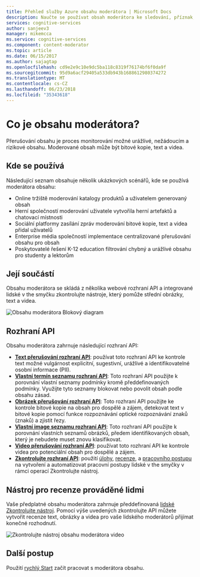 ```yaml
---
title: Přehled služby Azure obsahu moderátora | Microsoft Docs
description: Naučte se používat obsah moderátora ke sledování, příznak, hodnocení a filtrování nevhodných obsah na uživatelem generovaný obsah.
services: cognitive-services
author: sanjeev3
manager: mikemcca
ms.service: cognitive-services
ms.component: content-moderator
ms.topic: article
ms.date: 06/15/2017
ms.author: sajagtap
ms.openlocfilehash: cd9e2e9c10e9dc5ba118c8319f76174bf6f0da9f
ms.sourcegitcommit: 95d9a6acf29405a533db943b1688612980374272
ms.translationtype: MT
ms.contentlocale: cs-CZ
ms.lasthandoff: 06/23/2018
ms.locfileid: "35343618"
---
```

# <a name="what-is-content-moderator"></a>Co je obsahu moderátora?

Přerušování obsahu je proces monitorování možné urážlivé, nežádoucím a rizikové obsahu. Moderované obsah může být bitové kopie, text a videa.

## <a name="where-it-is-used"></a>Kde se používá

Následující seznam obsahuje několik ukázkových scénářů, kde se používá moderátora obsahu:

- Online tržiště moderování katalogy produktů a uživatelem generovaný obsah
- Herní společností moderování uživatele vytvořila herní artefaktů a chatovací místnosti
- Sociální platformy zasílání zpráv moderování bitové kopie, text a videa přidal uživatelů
- Enterprise média společností implementace centralizované přerušování obsahu pro obsah
- Poskytovatelé řešení K-12 education filtrování chybný a urážlivé obsahu pro studenty a lektorům

## <a name="what-it-includes"></a>Její součástí

Obsahu moderátora se skládá z několika webové rozhraní API a integrované lidské v the smyčku zkontrolujte nástroje, který pomůže střední obrázky, text a videa.

![Obsahu moderátora Blokový diagram](images/content-moderator-block-diagram.png)

## <a name="apis"></a>Rozhraní API

Obsahu moderátora zahrnuje následující rozhraní API:
  - [**Text přerušování rozhraní API**](text-moderation-api.md): používat toto rozhraní API ke kontrole text možné vulgárnost explicitní, sugestivní, urážlivé a identifikovatelné osobní informace (PII).
  - [**Vlastní termín seznamu rozhraní API**](try-terms-list-api.md): Toto rozhraní API použijte k porovnání vlastní seznamy podmínky kromě předdefinovaných podmínky. Využijte tyto seznamy blokovat nebo povolit obsah podle obsahu zásad.  
  - [**Obrázek přerušování rozhraní API**](image-moderation-api.md): Toto rozhraní API použijte ke kontrole bitové kopie na obsah pro dospělé a zájem, detekovat text v bitové kopie pomocí funkce rozpoznávání optické rozpoznávání znaků (znaků) a zjistit řezy.
  - [**Vlastní image seznamu rozhraní API**](try-image-list-api.md): Toto rozhraní API použijte k porovnání vlastních seznamů obrázků, předem identifikovaných obsah, který je nebudete muset znovu klasifikovat.
  - [**Video přerušování rozhraní API**](video-moderation-api.md): používat toto rozhraní API ke kontrole videa pro potenciální obsah pro dospělé a zájem.
  - [**Zkontrolujte rozhraní API**](try-review-api-job.md): použití [úlohy](try-review-api-job.md), [recenze](try-review-api-review.md), a [pracovního postupu](try-review-api-workflow.md) na vytvoření a automatizovat pracovní postupy lidské v the smyčky v rámci operací Zkontrolujte nástroj.

## <a name="human-review-tool"></a>Nástroj pro recenze prováděné lidmi

Vaše předplatné obsahu moderátora zahrnuje předdefinovaná [lidské Zkontrolujte nástroj](Review-Tool-User-Guide/human-in-the-loop.md). Pomocí výše uvedených zkontrolujte API můžete vytvořit recenze text, obrázky a videa pro vaše lidského moderátorů přijímat konečné rozhodnutí.

![Zkontrolujte nástroj obsahu moderátora video](images/video-review-default-view.png)

## <a name="next-steps"></a>Další postup

Použití [rychlý Start](quick-start.md) začít pracovat s moderátora obsahu.

